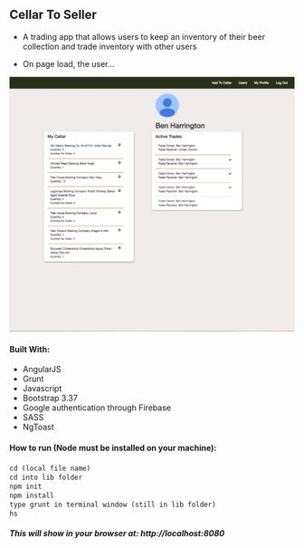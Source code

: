 ## Cellar To Seller

- A trading app that allows users to keep an inventory of their beer collection and trade inventory with other users
 
- On page load, the user...

![Demo](https://github.com/harringtonben/cellartoseller/blob/master/CellarToSeller.gif?raw=true)

#### Built With: 

- AngularJS
- Grunt
- Javascript
- Bootstrap 3.37
- Google authentication through Firebase
- SASS
- NgToast

#### How to run (Node must be installed on your machine):

```git clone (repository url)
cd (local file name)
cd into lib folder
npm init
npm install
type grunt in terminal window (still in lib folder)
hs 
```


#####  This will show in your browser at: http://localhost:8080
